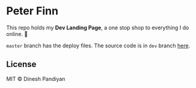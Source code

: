 # Peter Finn

This repo holds my **Dev Landing Page**, a one stop shop to everything I do online. 🎉

`master` branch has the deploy files. The source code is in `dev` branch [here](https://github.com/flexdinesh/flexdinesh.github.io/tree/dev).

## License

MIT © Dinesh Pandiyan
